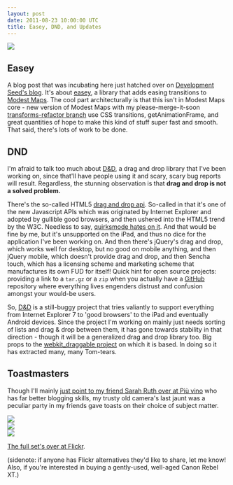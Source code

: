 ```yaml
---
layout: post
date: 2011-08-23 10:00:00 UTC
title: Easey, DND, and Updates
---
```


<img src='http://farm7.static.flickr.com/6060/5901989395_ab86fb62e2_m.jpg' class='inset-right' />

## Easey

A blog post that was incubating here just hatched over on [Development Seed's blog](http://developmentseed.org/blog/2011/aug/23/easey-smooth-transitions-web-maps). It's about
[easey](http://mapbox.github.com/easey/), a library that adds easing transitions
to [Modest Maps](http://github.com/stamen/modestmaps-js). The cool part architecturally
is that this isn't in Modest Maps core - new version of Modest Maps with my
please-merge-it-soon [transforms-refactor branch](https://github.com/stamen/modestmaps-js/tree/transforms-refactor) use
CSS transitions, getAnimationFrame, and great quantities of hope to make this
kind of stuff super fast and smooth. That said, there's lots of work to be done.

## DND

I'm afraid to talk too much about [D&D](https://github.com/tmcw/dnd), a
drag and drop library that I've been working on, since that'll have people
using it and scary, scary bug reports will result. Regardless, the stunning
observation is that **drag and drop is not a solved problem.**

There's the so-called HTML5 [drag and drop api](http://dev.w3.org/html5/spec/dnd.html).
So-called in that it's one of the new Javascript APIs which was originated by
Internet Explorer and adopted by gullible good browsers, and then ushered into
the HTML5 trend by the W3C. Needless to say, [quirksmode hates on it](http://www.quirksmode.org/js/dragdrop.html).
And that would be fine by me, but it's unsupported on the iPad, and thus
no dice for the application I've been working on. And then there's
jQuery's drag and drop, which works well for desktop, but no good on mobile
anything, and then jQuery mobile, which doesn't provide drag and drop, and then
Sencha touch, which has a licensing scheme and marketing scheme that
manufactures its own FUD for itself! Quick hint for open source projects:
providing a link to a `tar.gz` or a `zip` when you actually have a
[GitHub](http://github.com) repository where everything lives engenders
distrust and confusion amongst your would-be users.

So, [D&D](http://github.com/tmcw/dnd) is a still-buggy project that tries
valiantly to support everything from Internet Explorer 7 to 'good browsers'
to the iPad and eventually Android devices. Since the project I'm working on
mainly just needs sorting of lists and drag & drop between them, it has
gone towards stability in that direction - though it will be a generalized
drag and drop library too. Big props to the [webkit_draggable project](http://www.gotproject.com/blog/post2.html) on which it is based. In doing so it has extracted many,
many Tom-tears.

## Toastmasters

Though I'll mainly [just point to my friend Sarah Ruth over at Più vino](http://piuvino.blogspot.com/2011/08/toast-masters.html)
who has far better blogging skills, my trusty old camera's last jaunt was a peculiar
party in my friends gave toasts on their choice of subject matter.

<div class='shutter-300'>
<img src='http://farm7.static.flickr.com/6081/6063838497_48b31d7099_z.jpg'>
</div>

<div class='shutter-300'>
<img src='http://farm7.static.flickr.com/6070/6070400772_d52f2a87e3_z.jpg'>
</div>

<div class='shutter-300'>
<img src='http://farm7.static.flickr.com/6061/6063839631_34d0cc729a_z.jpg'>
</div>

[The full set's over at Flickr](http://www.flickr.com/photos/tmcw/sets/72157627356666197/with/6069868633/).

(sidenote: if anyone has Flickr alternatives they'd like to share, let me know!
Also, if you're interested in buying a gently-used, well-aged Canon Rebel XT.)
